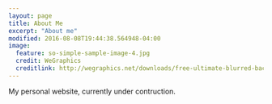 ```yaml
---
layout: page
title: About Me
excerpt: "About me"
modified: 2016-08-08T19:44:38.564948-04:00
image:
  feature: so-simple-sample-image-4.jpg
  credit: WeGraphics
  creditlink: http://wegraphics.net/downloads/free-ultimate-blurred-background-pack/
---
```


My personal website, currently under contruction.